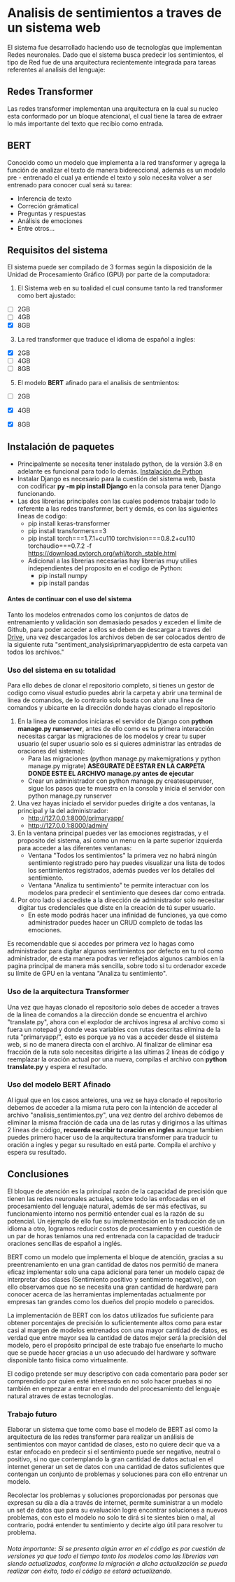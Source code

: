 # Analisis de sentimientos a traves de un sistema web

El sistema fue desarrollado haciendo uso de tecnologías que implementan Redes neuronales. Dado que el sistema busca predecir los sentimientos, el tipo de Red fue de una arquitectura recientemente integrada para tareas referentes al analisis del lenguaje:

## Redes Transformer

Las redes transformer implementan una arquitectura en la cual su nucleo esta conformado por un bloque atencional, el cual tiene la tarea de extraer lo más importante del texto que recibio como entrada.

## BERT

Conocido como un modelo que implementa a la red transformer y agrega la función de analizar el texto de manera bidereccional, además es un modelo pre - entrenado el cual ya entiende el texto y solo necesita volver a ser entrenado para conocer cual será su tarea:

* Inferencia de texto
* Correción grámatical
* Preguntas y respuestas
* Análisis de emociones
* Entre otros...


## Requisitos del sistema

El sistema puede ser compilado de 3 formas según la disposición de la Unidad de Procesamiento Gráfico (GPU) por parte de la computadora:

1. El Sistema web en su toalidad el cual consume tanto la red transformer como bert ajustado:
- [ ] 2GB
- [ ] 4GB
- [x] 8GB

3. La red transformer que traduce el idioma de español a ingles:
- [x] 2GB
- [ ] 4GB
- [ ] 8GB

5. El modelo **BERT** afinado para el analisis de sentmientos:
- [ ] 2GB
- [x] 4GB
- [x] 8GB


## Instalación de paquetes

- Principalmente se necesita tener instalado python, de la versión 3.8 en adelante es funcional para todo lo demás. [Instalación de Python](https://www.python.org/downloads/)
- Instalar Django es necesario para la cuestión del sistema web, basta con codificar **py -m pip install Django** en la consola para tener Django funcionando.
- Las dos librerias principales con las cuales podemos trabajar todo lo referente a las redes transformer, bert y demás, es con las siguientes lineas de codigo:
  - pip install keras-transformer
  - pip install transformers==3
  - pip install torch===1.7.1+cu110 torchvision===0.8.2+cu110 torchaudio===0.7.2 -f https://download.pytorch.org/whl/torch_stable.html
  - Adicional a las librerias necesarias hay librerias muy utilies independientes del proposito en el codigo de Python:
    - pip install numpy
    - pip install pandas


#### **Antes de continuar con el uso del sistema**
Tanto los modelos entrenados como los conjuntos de datos de entrenamiento y validación son demasiado pesados y exceden el limite de Github, para poder acceder a ellos se deben de descargar a traves del [Drive](https://drive.google.com/drive/folders/1YETggXq6dmKntJ3zl3eJo1flbcncPB3J?usp=sharing), una vez descargados los archivos deben de ser colocados dentro de la siguiente ruta "sentiment_analysis\primaryapp\dentro de esta carpeta van todos los archivos."



### Uso del sistema en su totalidad

Para ello debes de clonar el repositorio completo, si tienes un gestor de codigo como visual estudio puedes abrir la carpeta y abrir una terminal de linea de comandos, de lo contrario solo basta con abrir una linea de comandos y ubicarte en la dirección donde hayas clonado el repositorio
1. En la linea de comandos iniciaras el servidor de Django con **python manage.py runserver**, antes de ello como es tu primera interacción necesitas cargar las migraciones de los modelos y crear tu super usuario (el super usuario solo es si quieres administrar las entradas de oraciones del sistema):
   * Para las migraciones (python manage.py makemigrations y python manage.py migrate) **ASEGURATE DE ESTAR EN LA CARPETA DONDE ESTE EL ARCHIVO manage.py antes de ejecutar**
   * Crear un administrador con python manage.py createsuperuser, sigue los pasos que te muestra en la consola y inicia el servidor con python manage.py runserver
2. Una vez hayas iniciado el servidor puedes dirigite a dos ventanas, la principal y la del administrador:
   * http://127.0.0.1:8000/primaryapp/
   * http://127.0.0.1:8000/admin/
3. En la ventana principal puedes ver las emociones registradas, y el proposito del sistema, así como un menu en la parte superior izquierda para acceder a las diferentes ventanas:
   * Ventana "Todos los sentimientos" la primera vez no habrá ningún sentimiento registrado pero hay puedes visualizar una lista de todos los sentimientos registrados, además puedes ver los detalles del sentimiento.
   * Ventana "Analiza tu sentimiento" te permite interactuar con los modelos para predecir el sentimiento que desees dar como entrada.
5. Por otro lado si accediste a la dirección de administrador solo necesitar digitar tus credenciales que diste en la creación de tú super usuario.
   * En este modo podrás hacer una infinidad de funciones, ya que como administrador puedes hacer un CRUD completo de todas las emociones.

Es recomendable que si accedes por primera vez lo hagas como administrador para digitar algunos sentimientos por defecto en tu rol como administrador, de esta manera podras ver reflejados algunos cambios en la pagina principal de manera más sencilla, sobre todo si tu ordenador excede su límite de GPU en la ventana "Analiza tu sentimiento".


### Uso de la arquitectura Transformer

Una vez que hayas clonado el repositorio solo debes de acceder a traves de la linea de comandos a la dirección donde se encuentra el archivo "translate.py", ahora con el explodor de archivos ingresa al archivo como si fuera un notepad y donde veas variables con rutas descritas elimina de la ruta "primaryapp/", esto es porque ya no vas a acceder desde el sistema web, si no de manera directa con el archivo. Al finalizar de eliminar esa fracción de la ruta solo necesitas dirigirte a las ultimas 2 líneas de código y reemplazar la oración actual por una nueva, compilas el archivo con **python translate.py** y espera el resultado.


### Uso del modelo BERT Afinado

Al igual que en los casos anteiores, una vez se haya clonado el repositorio debemos de acceder a la misma ruta pero con la intención de acceder al archivo "analisis_sentimientos.py", una vez dentro del archivo debemos de eliminar la misma fracción de cada una de las rutas y dirigirnos a las ultimas 2 líneas de código, **recuerda escribir tu oración en ingles** aunque tambien puedes primero hacer uso de la arquitectura transformer para traducir tu oración a ingles y pegar su resultado en está parte. Compila el archivo y espera su resultado.


## Conclusiones
El bloque de atención es la principal razón de la capacidad de precisión que tienen las redes neuronales actuales, sobre todo las enfocadas en el procesamiento del lenguaje natural, además de ser más efectivas, su funcionamiento interno nos permitió entender cual es la razón de su potencial. Un ejemplo de ello fue su implementación en la traducción de un idioma a otro, logramos reducir costos de procesamiento y en cuestión de un par de horas teníamos una red entrenada con la capacidad de traducir oraciones sencillas de español a inglés. 

BERT como un modelo que implementa el bloque de atención, gracias a su preentrenamiento en una gran cantidad de datos nos permitió de manera eficaz implementar solo una capa adicional para tener un modelo capaz de interpretar dos clases (Sentimiento positivo y sentimiento negativo), con ello observamos que no se necesita una gran cantidad de hardware para conocer acerca de las herramientas implementadas actualmente por empresas tan grandes como los dueños del propio modelo o parecidos.

La implementación de BERT con los datos utilizados fue suficiente para obtener porcentajes de precisión lo suficientemente altos como para estar casi al margen de modelos entrenados con una mayor cantidad de datos, es verdad que entre mayor sea la cantidad de datos mejor será la precisión del modelo, pero el propósito principal de este trabajo fue enseñarte lo mucho que se puede hacer gracias a un uso adecuado del hardware y software disponible tanto física como virtualmente.

El codigo pretende ser muy descriptivo con cada comentario para poder ser comprendido por quien esté interesado en no solo hacer pruebas si no también en empezar a entrar en el mundo del procesamiento del lenguaje natural atraves de estas tecnologías.

### Trabajo futuro
Elaborar un sistema que tome como base el modelo de BERT así como la arquitectura de las redes transformer para realizar un análisis de sentimientos con mayor cantidad de clases, esto no quiere decir que va a estar enfocado en predecir si el sentimiento puede ser negativo, neutral o positivo, si no que contemplando la gran cantidad de datos actual en el internet generar un set de datos con una cantidad de datos suficientes que contengan un conjunto de problemas y soluciones para con ello entrenar un modelo.

Recolectar los problemas y soluciones proporcionadas por personas que expresan su día a día a través de internet, permite suministrar a un modelo un set de datos que para su evaluación logre encontrar soluciones a nuevos problemas, con esto el modelo no solo te dirá si te sientes bien o mal, al contrario, podrá entender tu sentimiento y decirte algo útil para resolver tu problema.



###### Nota importante: Si se presenta algún error en el código es por cuestión de versiones ya que todo el tiempo tanto los modelos como las librerias van siendo actualizadas, conforme la migración a dicha actualización se pueda realizar con éxito, todo el código se estará actualizando.
